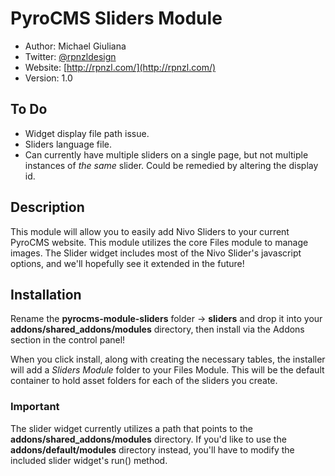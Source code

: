 # PyroCMS Sliders Module

* Author: Michael Giuliana
* Twitter: [@rpnzldesign](http://www.twitter.com/rpnzl)
* Website: [http://rpnzl.com/](http://rpnzl.com/)
* Version: 1.0

## To Do
* Widget display file path issue.
* Sliders language file.
* Can currently have multiple sliders on a single page, but not multiple instances of *the same* slider. Could be remedied by altering the display id.

## Description

This module will allow you to easily add Nivo Sliders to your current PyroCMS website. This module utilizes the core Files module to manage images. The Slider widget includes most of the Nivo Slider's javascript options, and we'll hopefully see it extended in the future!

## Installation

Rename the **pyrocms-module-sliders** folder -> **sliders** and drop it into your **addons/shared_addons/modules** directory, then install via the Addons section in the control panel!

When you click install, along with creating the necessary tables, the installer will add a *Sliders Module* folder to your Files Module. This will be the default container to hold asset folders for each of the sliders you create.

### Important

The slider widget currently utilizes a path that points to the **addons/shared_addons/modules** directory. If you'd like to use the **addons/default/modules** directory instead, you'll have to modify the included slider widget's run() method.

